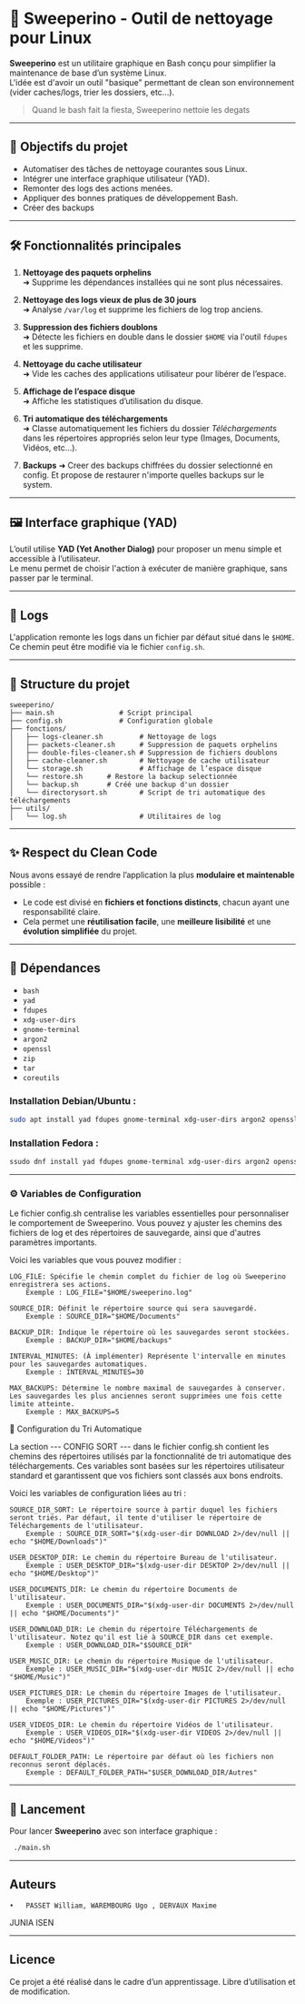 # 🧹 Sweeperino - Outil de nettoyage pour Linux

**Sweeperino** est un utilitaire graphique en Bash conçu pour simplifier la maintenance de base d’un système Linux.  
L'idée est d'avoir un outil "basique" permettant de clean son environnement (vider caches/logs, trier les dossiers, etc...).

> Quand le bash fait la fiesta, Sweeperino nettoie les degats
---

## 🎯 Objectifs du projet

- Automatiser des tâches de nettoyage courantes sous Linux.
- Intégrer une interface graphique utilisateur (YAD).
- Remonter des logs des actions menées.
- Appliquer des bonnes pratiques de développement Bash.
- Créer des backups 

---

## 🛠️ Fonctionnalités principales

1. **Nettoyage des paquets orphelins**  
   ➜ Supprime les dépendances installées qui ne sont plus nécessaires.

2. **Nettoyage des logs vieux de plus de 30 jours**  
   ➜ Analyse `/var/log` et supprime les fichiers de log trop anciens.

3. **Suppression des fichiers doublons**  
   ➜ Détecte les fichiers en double dans le dossier `$HOME` via l'outil `fdupes` et les supprime.

4. **Nettoyage du cache utilisateur**  
   ➜ Vide les caches des applications utilisateur pour libérer de l’espace.

5. **Affichage de l’espace disque**  
   ➜ Affiche les statistiques d’utilisation du disque.

6. **Tri automatique des téléchargements**  
   ➜ Classe automatiquement les fichiers du dossier *Téléchargements* dans les répertoires appropriés selon leur type (Images, Documents, Vidéos, etc...).

7. **Backups**
   ➜ Creer des backups chiffrées du dossier selectionné en config. Et propose de restaurer n'importe quelles backups sur le system.

---

## 🖼️ Interface graphique (YAD)

L’outil utilise **YAD (Yet Another Dialog)** pour proposer un menu simple et accessible à l’utilisateur.  
Le menu permet de choisir l'action à exécuter de manière graphique, sans passer par le terminal.

---

## 📄 Logs

L'application remonte les logs dans un fichier par défaut situé dans le `$HOME`.  
Ce chemin peut être modifié via le fichier `config.sh`.

---

## 📁 Structure du projet

```
sweeperino/
├── main.sh                # Script principal
├── config.sh              # Configuration globale
├── fonctions/
│   ├── logs-cleaner.sh         # Nettoyage de logs
│   ├── packets-cleaner.sh      # Suppression de paquets orphelins
│   ├── double-files-cleaner.sh # Suppression de fichiers doublons
│   ├── cache-cleaner.sh        # Nettoyage de cache utilisateur
│   └── storage.sh              # Affichage de l’espace disque
│   └── restore.sh		# Restore la backup selectionnée
│   └── backup.sh 		# Créé une backup d'un dossier
│   └── directorysort.sh        # Script de tri automatique des téléchargements
├── utils/
│   └── log.sh                  # Utilitaires de log
```
---

## ✨ Respect du Clean Code

Nous avons essayé de rendre l’application la plus **modulaire et maintenable** possible :  
- Le code est divisé en **fichiers et fonctions distincts**, chacun ayant une responsabilité claire.
- Cela permet une **réutilisation facile**, une **meilleure lisibilité** et une **évolution simplifiée** du projet.

---

## 🧰 Dépendances

- `bash`
- `yad`
- `fdupes`
- `xdg-user-dirs`
- `gnome-terminal`
- `argon2`
- `openssl`
- `zip`
- `tar`
- `coreutils`

### Installation Debian/Ubuntu :

```bash
sudo apt install yad fdupes gnome-terminal xdg-user-dirs argon2 openssl zip tar coreutils
```

### Installation Fedora :

```bash
ssudo dnf install yad fdupes gnome-terminal xdg-user-dirs argon2 openssl zip tar coreutils
```
---

### ⚙️ Variables de Configuration

Le fichier config.sh centralise les variables essentielles pour personnaliser le comportement de Sweeperino. Vous pouvez y ajuster les chemins des fichiers de log et des répertoires de sauvegarde, ainsi que d'autres paramètres importants.

Voici les variables que vous pouvez modifier :

    LOG_FILE: Spécifie le chemin complet du fichier de log où Sweeperino enregistrera ses actions.
        Exemple : LOG_FILE="$HOME/sweeperino.log"

    SOURCE_DIR: Définit le répertoire source qui sera sauvegardé.
        Exemple : SOURCE_DIR="$HOME/Documents"

    BACKUP_DIR: Indique le répertoire où les sauvegardes seront stockées.
        Exemple : BACKUP_DIR="$HOME/backups"

    INTERVAL_MINUTES: (À implémenter) Représente l'intervalle en minutes pour les sauvegardes automatiques.
        Exemple : INTERVAL_MINUTES=30

    MAX_BACKUPS: Détermine le nombre maximal de sauvegardes à conserver. Les sauvegardes les plus anciennes seront supprimées une fois cette limite atteinte.
        Exemple : MAX_BACKUPS=5

📁 Configuration du Tri Automatique

La section --- CONFIG SORT --- dans le fichier config.sh contient les chemins des répertoires utilisés par la fonctionnalité de tri automatique des téléchargements. Ces variables sont basées sur les répertoires utilisateur standard et garantissent que vos fichiers sont classés aux bons endroits.

Voici les variables de configuration liées au tri :

    SOURCE_DIR_SORT: Le répertoire source à partir duquel les fichiers seront triés. Par défaut, il tente d'utiliser le répertoire de Téléchargements de l'utilisateur.
        Exemple : SOURCE_DIR_SORT="$(xdg-user-dir DOWNLOAD 2>/dev/null || echo "$HOME/Downloads")"

    USER_DESKTOP_DIR: Le chemin du répertoire Bureau de l'utilisateur.
        Exemple : USER_DESKTOP_DIR="$(xdg-user-dir DESKTOP 2>/dev/null || echo "$HOME/Desktop")"

    USER_DOCUMENTS_DIR: Le chemin du répertoire Documents de l'utilisateur.
        Exemple : USER_DOCUMENTS_DIR="$(xdg-user-dir DOCUMENTS 2>/dev/null || echo "$HOME/Documents")"

    USER_DOWNLOAD_DIR: Le chemin du répertoire Téléchargements de l'utilisateur. Notez qu'il est lié à SOURCE_DIR dans cet exemple.
        Exemple : USER_DOWNLOAD_DIR="$SOURCE_DIR"

    USER_MUSIC_DIR: Le chemin du répertoire Musique de l'utilisateur.
        Exemple : USER_MUSIC_DIR="$(xdg-user-dir MUSIC 2>/dev/null || echo "$HOME/Music")"

    USER_PICTURES_DIR: Le chemin du répertoire Images de l'utilisateur.
        Exemple : USER_PICTURES_DIR="$(xdg-user-dir PICTURES 2>/dev/null || echo "$HOME/Pictures")"

    USER_VIDEOS_DIR: Le chemin du répertoire Vidéos de l'utilisateur.
        Exemple : USER_VIDEOS_DIR="$(xdg-user-dir VIDEOS 2>/dev/null || echo "$HOME/Videos")"

    DEFAULT_FOLDER_PATH: Le répertoire par défaut où les fichiers non reconnus seront déplacés.
        Exemple : DEFAULT_FOLDER_PATH="$USER_DOWNLOAD_DIR/Autres"

---

## 🚀 Lancement

Pour lancer **Sweeperino** avec son interface graphique :

```bash
 ./main.sh
```

---

## Auteurs
	•	PASSET William, WAREMBOURG Ugo , DERVAUX Maxime
 JUNIA ISEN
 
---
## Licence

Ce projet a été réalisé dans le cadre d’un apprentissage.
Libre d’utilisation et de modification.
